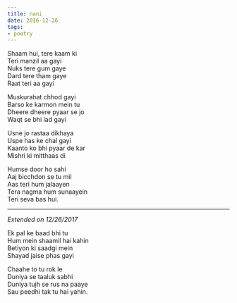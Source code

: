 ```yaml
---
title: nani
date: 2016-12-26
tags:
- poetry
---
```


Shaam hui, tere kaam ki<br/>
Teri manzil aa gayi<br/>
Nuks tere gum gaye<br/>
Dard tere tham gaye<br/>
Raat teri aa gayi<br/>

Muskurahat chhod gayi<br/>
Barso ke karmon mein tu<br/>
Dheere dheere pyaar se jo<br/>
Waqt se bhi lad gayi<br/>

Usne jo rastaa dikhaya<br/>
Uspe has ke chal gayi<br/>
Kaanto ko bhi pyaar de kar<br/>
Mishri ki mitthaas di<br/>

Humse door ho sahi<br/>
Aaj bicchdon se tu mil<br/>
Aas teri hum jalaayen<br/>
Tera nagma hum sunaayein<br/>
Teri seva bas hui.<br/>

---

_Extended on 12/26/2017_

Ek pal ke baad bhi tu<br />
Hum mein shaamil hai kahin<br />
Betiyon ki saadgi mein<br />
Shayad jaise phas gayi<br />

Chaahe to tu rok le<br />
Duniya se taaluk sabhi<br />
Duniya tujh se rus na paaye<br />
Sau peedhi tak tu hai yahin.<br />
